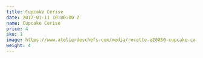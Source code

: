 ```yaml
---
title: Cupcake Cerise
date: 2017-01-11 10:00:00 Z
name: Cupcake Cerise
price: 4
sku: 1
image: https://www.atelierdeschefs.com/media/recette-e20850-cupcake-cafe-praline-et-noisette.jpg
weight: 4
---
```


